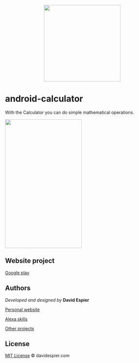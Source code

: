 <p align="center">
  <img width="250" height="250" src="https://es.gravatar.com/userimage/181350322/641e17b56daf496df6537b890b5cf48d.png?size=250">
</p>


# android-calculator

With the Calculator you can do simple mathematical operations.


<img width="250" height="420" src="http://davidespier.com/github/calcu-android/calcu.png">


## Website project

[Google play](https://play.google.com/store/apps/details?id=com.davidespier.calculadora&gl=ES)


## Authors

 *Developed and designed by*  **David Espier**


[Personal website](https://davidespier.com)

[Alexa skills](https://www.amazon.es/s?k=davidespier&i=alexa-skills)
        
[Other projects](https://github.com/davidespier?tab=repositories)


## License


[MIT License](https://choosealicense.com/licenses/mit/) © davidespier.com

